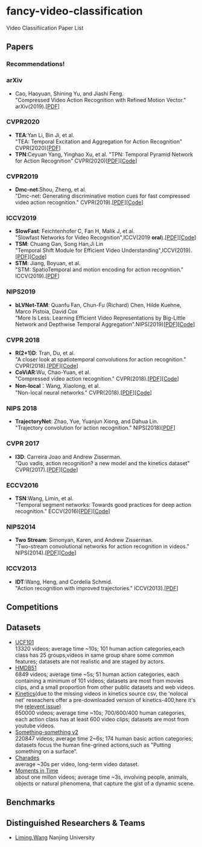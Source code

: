 # fancy-video-classification
Video Classifiication Paper List

## Papers 
### Recommendations!
### arXiv
- Cao, Haoyuan, Shining Yu, and Jiashi Feng.  
"Compressed Video Action Recognition with Refined Motion Vector." arXiv(2019).[[PDF](https://arxiv.org/pdf/1910.02533)]
### CVPR2020
- **TEA**:Yan Li, Bin Ji, et al.  
"TEA: Temporal Excitation and Aggregation for Action Recognition" CVPR(2020)[[PDF](https://arxiv.org/pdf/2004.01398)]
- **TPN**:Ceyuan Yang, Yinghao Xu, et al. 
"TPN: Temporal Pyramid Network for Action Recognition" CVPR(2020)[[PDF](https://arxiv.org/pdf/2004.03548.pdf)][[Code](https://github.com/decisionforce/TPN)] 
### CVPR2019
- **Dmc-net**:Shou, Zheng, et al.  
"Dmc-net: Generating discriminative motion cues for fast compressed video action recognition." CVPR(2019).[[PDF](http://openaccess.thecvf.com/content_CVPR_2019/papers/Shou_DMC-Net_Generating_Discriminative_Motion_Cues_for_Fast_Compressed_Video_Action_CVPR_2019_paper.pdf)][[Code](https://github.com/facebookresearch/dmc-net)]
### ICCV2019
- **SlowFast**: Feichtenhofer C, Fan H, Malik J, et al.  
"Slowfast Networks for Video Recognition",ICCV(2019 **oral**).[[PDF](http://openaccess.thecvf.com/content_ICCV_2019/papers/Feichtenhofer_SlowFast_Networks_for_Video_Recognition_ICCV_2019_paper.pdf)][[Code](https://github.com/facebookresearch/SlowFast)]
- **TSM**: Chuang Gan, Song Han,Ji Lin   
"Temporal Shift Module for Efficient Video Understanding",ICCV(2019).[[PDF](http://openaccess.thecvf.com/content_ICCV_2019/papers/Lin_TSM_Temporal_Shift_Module_for_Efficient_Video_Understanding_ICCV_2019_paper.pdf)][[Code](https://github.com/mit-han-lab/temporal-shift-module)]
- **STM**: Jiang, Boyuan, et al.  
"STM: SpatioTemporal and motion encoding for action recognition." ICCV(2019).[[PDF](http://openaccess.thecvf.com/content_ICCV_2019/papers/Jiang_STM_SpatioTemporal_and_Motion_Encoding_for_Action_Recognition_ICCV_2019_paper.pdf)]
### NIPS2019
- **bLVNet-TAM**: Quanfu Fan, Chun-Fu (Richard) Chen, Hilde Kuehne, Marco Pistoia, David Cox   
"More Is Less: Learning Efficient Video Representations by Big-Little Network and Depthwise Temporal Aggregation".NIPS(2019)[[PDF](https://papers.nips.cc/paper/8498-more-is-less-learning-efficient-video-representations-by-big-little-network-and-depthwise-temporal-aggregation.pdf)][[Code](https://github.com/IBM/bLVNet-TAM)]
### CVPR 2018
- **R(2+1)D**: Tran, Du, et al.  
"A closer look at spatiotemporal convolutions for action recognition." CVPR(2018).[[PDF](http://openaccess.thecvf.com/content_cvpr_2018/papers/Tran_A_Closer_Look_CVPR_2018_paper.pdf)][[Code](https://github.com/irhum/R2Plus1D-PyTorch)]
- **CoViAR**:Wu, Chao-Yuan, et al.  
"Compressed video action recognition." CVPR(2018).[[PDF](http://openaccess.thecvf.com/content_cvpr_2018/papers/Wu_Compressed_Video_Action_CVPR_2018_paper.pdf)][[Code](https://github.com/chaoyuaw/pytorch-coviar)]
- **Non-local**：Wang, Xiaolong, et al.  
"Non-local neural networks." CVPR(2018).[[PDF](https://arxiv.org/pdf/1711.07971.pdf)][[Code](https://github.com/facebookresearch/video-nonlocal-net)]
### NIPS 2018
- **TrajectoryNet**: Zhao, Yue, Yuanjun Xiong, and Dahua Lin.  
"Trajectory convolution for action recognition." NIPS(2018)[[PDF](http://papers.nips.cc/paper/7489-trajectory-convolution-for-action-recognition.pdf)]
### CVPR 2017
- **I3D**: Carreira Joao and Andrew Zisserman.  
"Quo vadis, action recognition? a new model and the kinetics dataset" CVPR(2017).[[PDF](http://openaccess.thecvf.com/content_cvpr_2017/papers/Carreira_Quo_Vadis_Action_CVPR_2017_paper.pdf)][[Code](https://github.com/deepmind/kinetics-i3d)]
### ECCV2016
- **TSN**:Wang, Limin, et al.  
"Temporal segment networks: Towards good practices for deep action recognition." ECCV(2016)[[PDF](https://arxiv.org/pdf/1608.00859.pdf)][[Code](https://github.com/yjxiong/temporal-segment-networks)]
### NIPS2014
- **Two Stream**: Simonyan, Karen, and Andrew Zisserman.  
"Two-stream convolutional networks for action recognition in videos." NIPS(2014).[[PDF](https://papers.nips.cc/paper/5353-two-stream-convolutional-networks-for-action-recognition-in-videos.pdf)][[Code](https://github.com/jeffreyyihuang/two-stream-action-recognition)]
### ICCV2013
- **IDT**:Wang, Heng, and Cordelia Schmid.  
"Action recognition with improved trajectories." ICCV(2013).[[PDF](https://www.cv-foundation.org/openaccess/content_iccv_2013/papers/Wang_Action_Recognition_with_2013_ICCV_paper.pdf)]


## Competitions

## Datasets
- [UCF101](https://www.crcv.ucf.edu/data/UCF101.php)  
13320 videos; average time ~10s; 101 human action categories,each class has 25 groups,videos in same group share some common features; datasets are not realistic and are staged by actors.
- [HMDB51](https://serre-lab.clps.brown.edu/resource/hmdb-a-large-human-motion-database/)  
6849 videos; average time ~5s; 51 human action categories, each containing a minimum of 101 videos; datasets are most from movies clips, and a small proportion from other public datasets and web videos.
- [Kinetics](https://deepmind.com/research/open-source/kinetics)(due to the missing videos in kinetics source csv, the 'nolocal net' reseachers offer a pre-downloaded version of kinetics-400,here it's the [relevent issue](https://github.com/facebookresearch/video-nonlocal-net/issues/67))  
650000 videos; average time ~10s; 700/600/400 human categories, each action class has at least 600 video clips; datasets are most from youtube videos.
- [Something-something v2](https://20bn.com/datasets/something-something#download)  
220847 videos; average time 2~6s; 174 human basic action categories; datasets focus the human fine-grined actions,such as "Putting something on a surface".
- [Charades](https://prior.allenai.org/projects/charades)  
average ~30s per video, long-term video dataset.
- [Moments in Time](http://moments.csail.mit.edu/challenge.html)  
about one millon videos; average time ~3s, involving people, animals, objects or natural phenomena, that capture the gist of a dynamic scene.

## Benchmarks
## Distinguished Researchers & Teams
- [Liming,Wang](https://wanglimin.github.io/)  Nanjing University
